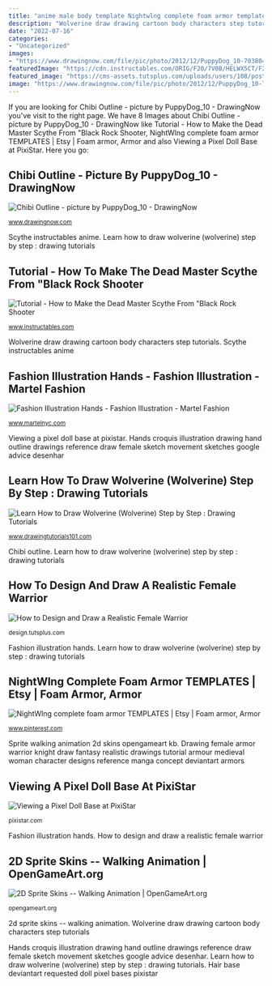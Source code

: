 ```yaml
---
title: "anime male body template Nightwlng complete foam armor templates"
description: "Wolverine draw drawing cartoon body characters step tutorials"
date: "2022-07-16"
categories:
- "Uncategorized"
images:
- "https://www.drawingnow.com/file/pic/photo/2012/12/PuppyDog_10-703804-375135735909660-1935841746-o-jpg_500.jpg"
featuredImage: "https://cdn.instructables.com/ORIG/F20/7V0B/HELWX5CT/F207V0BHELWX5CT.jpg?width=2100"
featured_image: "https://cms-assets.tutsplus.com/uploads/users/108/posts/24981/preview_image/drawimng-female-armor-prev.jpg"
image: "https://www.drawingnow.com/file/pic/photo/2012/12/PuppyDog_10-703804-375135735909660-1935841746-o-jpg_500.jpg"
---
```


If you are looking for Chibi Outline - picture by PuppyDog_10 - DrawingNow you've visit to the right page. We have 8 Images about Chibi Outline - picture by PuppyDog_10 - DrawingNow like Tutorial - How to Make the Dead Master Scythe From &quot;Black Rock Shooter, NightWlng complete foam armor TEMPLATES | Etsy | Foam armor, Armor and also Viewing a Pixel Doll Base at PixiStar. Here you go:

## Chibi Outline - Picture By PuppyDog_10 - DrawingNow

![Chibi Outline - picture by PuppyDog_10 - DrawingNow](https://www.drawingnow.com/file/pic/photo/2012/12/PuppyDog_10-703804-375135735909660-1935841746-o-jpg_500.jpg "Fashion illustration hands")

<small>www.drawingnow.com</small>

Scythe instructables anime. Learn how to draw wolverine (wolverine) step by step : drawing tutorials

## Tutorial - How To Make The Dead Master Scythe From &quot;Black Rock Shooter

![Tutorial - How to Make the Dead Master Scythe From &quot;Black Rock Shooter](https://cdn.instructables.com/ORIG/F20/7V0B/HELWX5CT/F207V0BHELWX5CT.jpg?width=2100 "Nightwlng complete foam armor templates")

<small>www.instructables.com</small>

Wolverine draw drawing cartoon body characters step tutorials. Scythe instructables anime

## Fashion Illustration Hands - Fashion Illustration - Martel Fashion

![Fashion Illustration Hands - Fashion Illustration - Martel Fashion](https://www.martelnyc.com/fashion-illustration/images/8711_21_73-illustration-hands.jpg "Wolverine draw drawing cartoon body characters step tutorials")

<small>www.martelnyc.com</small>

Viewing a pixel doll base at pixistar. Hands croquis illustration drawing hand outline drawings reference draw female sketch movement sketches google advice desenhar

## Learn How To Draw Wolverine (Wolverine) Step By Step : Drawing Tutorials

![Learn How to Draw Wolverine (Wolverine) Step by Step : Drawing Tutorials](https://www.drawingtutorials101.com/drawing-tutorials/Cartoon-Characters/Wolverine/wolverine-full-body/how-to-draw-Wolverine-step-0.png "Fashion illustration hands")

<small>www.drawingtutorials101.com</small>

Chibi outline. Learn how to draw wolverine (wolverine) step by step : drawing tutorials

## How To Design And Draw A Realistic Female Warrior

![How to Design and Draw a Realistic Female Warrior](https://cms-assets.tutsplus.com/uploads/users/108/posts/24981/preview_image/drawimng-female-armor-prev.jpg "Learn how to draw wolverine (wolverine) step by step : drawing tutorials")

<small>design.tutsplus.com</small>

Fashion illustration hands. Learn how to draw wolverine (wolverine) step by step : drawing tutorials

## NightWlng Complete Foam Armor TEMPLATES | Etsy | Foam Armor, Armor

![NightWlng complete foam armor TEMPLATES | Etsy | Foam armor, Armor](https://i.pinimg.com/736x/7d/ce/b7/7dceb75b8e4c70dd31dd3c37afcb4986.jpg "Wolverine draw drawing cartoon body characters step tutorials")

<small>www.pinterest.com</small>

Sprite walking animation 2d skins opengameart kb. Drawing female armor warrior knight draw fantasy realistic drawings tutorial armour medieval woman character designs reference manga concept deviantart armors

## Viewing A Pixel Doll Base At PixiStar

![Viewing a Pixel Doll Base at PixiStar](http://pixistar.com/bases/y.b.y.b_gjhj_requested_hair_by_platinumlove-d5c5xz1.png "Chibi outline")

<small>pixistar.com</small>

Fashion illustration hands. How to design and draw a realistic female warrior

## 2D Sprite Skins -- Walking Animation | OpenGameArt.org

![2D Sprite Skins -- Walking Animation | OpenGameArt.org](https://opengameart.org/sites/default/files/mapspriteskins.png.preview.jpg "Drawing female armor warrior knight draw fantasy realistic drawings tutorial armour medieval woman character designs reference manga concept deviantart armors")

<small>opengameart.org</small>

2d sprite skins -- walking animation. Wolverine draw drawing cartoon body characters step tutorials

Hands croquis illustration drawing hand outline drawings reference draw female sketch movement sketches google advice desenhar. Learn how to draw wolverine (wolverine) step by step : drawing tutorials. Hair base deviantart requested doll pixel bases pixistar

